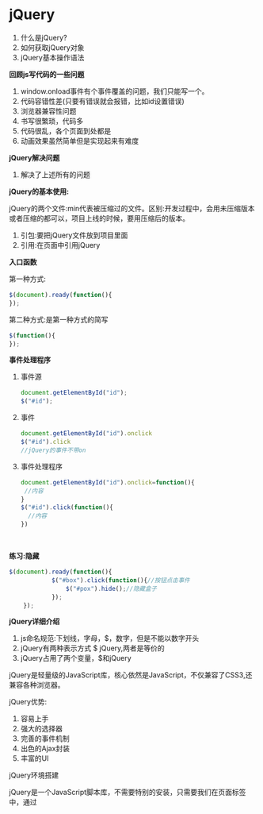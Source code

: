 # jQuery

1. 什么是jQuery?
2. 如何获取jQuery对象
3. jQuery基本操作语法


**回顾js写代码的一些问题**

1. window.onload事件有个事件覆盖的问题，我们只能写一个。
2. 代码容错性差(只要有错误就会报错，比如id设置错误)
3. 浏览器兼容性问题
4. 书写很繁琐，代码多
5. 代码很乱，各个页面到处都是
6. 动画效果虽然简单但是实现起来有难度

**jQuery解决问题**

1. 解决了上述所有的问题

**jQuery的基本使用:**

jQuery的两个文件:min代表被压缩过的文件。区别:开发过程中，会用未压缩版本或者压缩的都可以，项目上线的时候，要用压缩后的版本。

1. 引包:要把jQuery文件放到项目里面
2. 引用:在页面中引用jQuery

**入口函数**

第一种方式:

```javascript
$(document).ready(function(){
});
```

第二种方式:是第一种方式的简写

```javascript
$(function(){
});
```

**事件处理程序**

1. 事件源

   ```javascript
   document.getElementById("id");
   $("#id");
   ```

2. 事件

   ```javascript
   document.getElementById("id").onclick
   $("#id").click
   //jQuery的事件不带on 
   ```

3. 事件处理程序

   ```javascript
   document.getElementById("id").onclick=function(){
   	//内容
   }
   $("#id").click(function(){
     //内容
   })
   ```

   ​

**练习:隐藏**

```javascript
$(document).ready(function(){
			$("#box").click(function(){//按钮点击事件
				$("#pox").hide();//隐藏盒子
			});
	});
```

**jQuery详细介绍**

1. js命名规范:下划线，字母，$，数字，但是不能以数字开头
2. jQuery有两种表示方式  $   jQuery,两者是等价的
3. jQuery占用了两个变量，$和jQuery

jQuery是轻量级的JavaScript库，核心依然是JavaScript，不仅兼容了CSS3,还兼容各种浏览器。

jQuery优势:

1. 容易上手
2. 强大的选择器
3. 完善的事件机制
4. 出色的Ajax封装
5. 丰富的UI

jQuery环境搭建

​	jQuery是一个JavaScript脚本库，不需要特别的安装，只需要我们在页面<head>标签中，通过<script>标签引入jQuery库即可。

引入方式有两种:

1. 下载jQuery库，直接用script标签引入,如:

   ```javascript
   <script type="text/javascript" src="jquery-3.1.1.js"></script>
   ```

   ​

2. 通过超链接访问服务器上的jQuery地址,通过 CDN（内容分发网络） 引用它，如:

   ```javascript
   <script type="text/javascript" src="http://ajax.microsoft.com/ajax/jquery
   /jquery-3.1.1.js"></script>
   ```

安装jQuery时，有两个版本的jQuery可供下载使用:

Production version - 用于实际的网站中，已被精简和压缩。
Development version - 用于测试和开发（未压缩，是可读的代码）

**$(document).ready**
$(document).ready 的作用是等页面的文档（document）中的节点都加载完毕后，再执行后续的代码，因为我们在执行代码的时候，可能会依赖页面的某一个元素，我们要确保这个元素真正的的被加载完毕后才能正确的使用。

```javascript
$(document).ready(function() {
});

```

**jQuery对象与DOM对象**:jQuery对象与DOM对象是不一样的

**区别**

1. 通过jQuery方法包装后的对象，是一个类数组对象。它与DOM对象完全不同，唯一相似的是它们都能操作DOM。
2. 通过jQuery处理DOM的操作，可以让开发者更专注业务逻辑的开发，而不需要我们具体知道哪个DOM节点有那些方法，也不需要关心不同浏览器的兼容性问题，我们通过jQuery提供的API进行开发，代码也会更加精短。

例如:

```html
<p id="box"></p>
```

JavaScript的处理方式

```javascript
var p = document.getElementById('box');
p.innerHTML = 'hello uplooking';
p.style.color = 'red';
```

jQuery的处理方式

```javascript
var $p = $('#box');
$p.html('hello uplooking').css('color','red');
```

通过$('#box')方法会得到一个$p的jQuery对象，$p是一个类数组对象。这个对象里面包含了DOM对象的信息，然后封装了很多操作方法，调用自己的方法html与css，得到的效果与标准的JavaScript处理结果是一致的。

 总结: jQuery库本质上还是JavaScript代码，它只是对JavaScript语言进行包装处理，为的是提供更好更方便快捷的DOM处理与开发中经常使用的功能。我们使用jQuery的同时也能混合JavaScript原生代码一起使用。在很多场景中，我们需要jQuery与DOM能够相互的转换，它们都是可以操作的DOM元素，jQuery是一个类数组对象，而DOM对象就是一个单独的DOM元素。

**如何把jQuery对象转成DOM对象**

1. 利用数组下标的方式读取到jQuery中的DOM对象
   html代码:

   ```html
   <div>元素一</div>
   <div>元素二</div>
   <div>元素三</div>
   ```

   JavaScript代码:

   ```javascript
   var $div = $('div') //jQuery对象
   var div = $div[0] //转化成DOM对象
   div.style.color = 'red' //操作dom对象的属性
   ```

2. 通过jQuery自带的get()方法:Query对象自身提供一个.get() 方法允许我们直接访问jQuery对象中相关的DOM节点，get方法中提供一个元素的索引：

   ```javascript
   var div = $div.get(0) //通过get方法，转化成DOM对象
   div.style.color = 'red' //操作dom对象的属性
   ```

   get方法其实就是利用的第一种方式处理的，只是包装成一个get让开发者更直接方便的使用。

**如何把DOM对象转化成jQuery对象？**
相比较jQuery转化成DOM，开发中更多的情况是把一个dom对象加工成jQuery对象。$(参数)是一个多功能的方法，通过传递不同的参数而产生不同的作用。如果传递给$(DOM)函数的参数是一个DOM对象，jQuery方法会把这个DOM对象给包装成一个新的jQuery对象。

html代码:

```html
<div>元素一</div>
<div>元素二</div>
<div>元素三</div>
```

JavaScript代码

```javascript
var div = document.getElementsByTagName('div'); //dom对象
var $div = $(div); //jQuery对象
var $first = $div.first(); //找到第一个div元素
$first.css('color', 'red'); //给第一个元素设置颜色
```

通过getElementsByTagName获取到所有div节点的元素，结果是一个dom集合对象，不过这个对象是一个数组集合(3个div元素)。通过$(div)方法转化成jQuery对象，通过调用jQuery对象中的first与css方法查找第一个元素并且改变其颜色。

## jQuery选择器之id选择器

页面的任何操作都需要节点的支撑，开发者如何快速高效的找到指定的节点也是前端开发中的一个重点。jQuery提供了一系列的选择器帮助开发者达到这一目的，让开发者可以更少的处理复杂选择过程与性能优化，更多专注业务逻辑的编写,jQuery几乎支持主流的css1~css3选择器的写法。


**id选择器：一个用来查找的ID，即元素的id属性**

```javascript
$( "#id" )
```

id选择器也是基本的选择器，jQuery内部使用JavaScript函数document.getElementById()来处理ID的获取。原生语法的支持总是非常高效的，所以在操作DOM的获取上，如果能采用id的话尽然考虑用这个选择器

注意:**id是唯一的，每个id值在一个页面中只能使用一次。如果多个元素分配了相同的id，将只匹配该id选择集合的第一个DOM元素。但这种行为不应该发生;有超过一个元素的页面使用相同的id是无效的**

**类选择器(class)**:类选择器，顾名思义，通过class样式类名来获取节点

```javascript
$( ".class" )
```

类选择器，相对id选择器来说，效率相对会低一点，但是优势就是可以多选。
JavaScript代码

```javascript
		//通过原生方法处理
        //样式是可以多选的，所以得到的是一个合集
        //需要通过循环给合集中每一个元素修改样式
        var divs = document.getElementsByClassName('box');
        for (var i = 0; i < divs.length; i++) {
            divs[i].style.border = "3px solid blue";
        }
```

jQuery代码:

```javascript
		//通过jQuery直接传入class
        //class选择器可以选择多个元素
        $(".box").css("border", "3px solid red");
		$(".box").eq(1).css("border", "3px solid red");//可以用eq来选择jquery对象数组里的某个元素，元素是从0开始的
```

**元素选择器:**根据给定html标记名称选择所有的元素

```javascript
$("element");
```

通过JavaScript里面的getElementsByTagName方法得到页面所有的<div>元素

```javascr
var divs = document.getElementsByTagName('div');
```

通过jQuery里面的元素选择器

```javascript
var divs = $("div");
```

**群元素选择器**
用法跟css里面的分组选择器一样，比如:

```javascript
$(".box,#pox,div").css('color','red');//给所有id=box,class=pox和标签为div的字体设置为红色
```



**jQuery层级选择器**:

| 选择器                     | 描述                                       |
| :---------------------- | ---------------------------------------- |
| $("parent>child")       | 子选择器:选择所有指定"parent"元素中指定的"child"的直接子元素   |
| $("first second")       | 后代选择器:选择给定的祖先元素的所有后代元素，一个元素的后代可能是该元素的一个孩子，孙子，曾孙等。 |
| $("#box").find("p")     | 查找选择器:寻找父元素id="box"下的所有p元素               |
| $("#box").children("p") | 子代选择器，相当于$("#box>p").                    |
| $(" box").next('p')     | 兄弟节点下一个，相当于$("#box+p"),可以不传参数，任何元素都可以，上一个是prev |
| $("box").nextAll('p')   | 兄弟选择器，所有的p标签                             |
| $("box").siblings('p')  | 上下兄弟所有的标签                                |

使用find();选择器好处：效率更高。

**jQuery筛选选择器:**

很多时候我们不能直接通过基本选择器与层级选择器找到我们想要的元素，为此jQuery提供了一系列的筛选选择器用来更快捷的找到所需的DOM元素。筛选选择器很多都不是CSS的规范，而是jQuery自己为了开发者的便利延展出来的选择器,筛选选择器的用法与CSS中的伪元素相似，选择器用冒号“：”开头，通过一个列表，看看基本筛选器的描述：

```javascript
// 基本过滤器
$("li:first").css("color","red");  //第一个 $("li:last").css("color","red");   //最后一个
$("#box li:last").css("background","red");//第一块的最后一个
$("ul:first li:last").css("background","green");//第一块最后一个
$("li:not(.red)").css("color","red"); //反选
$("li:even").css("color","red");   //偶数，从0开始
$("li:odd").css("color","red");   //奇数，从0开始
$("li:eq(3)").css("color","red");   //第三个
$("li:gt(3)").css("color","red");   //大于3
$("li:lt(3)").css("color","red");   //小于3
$(":header").css("color","red");   //所有标题
$("h1:header").css("color","red");   //h1标题
$("div:first h1:header").css("color","red");  //第一个块里面的h1
$("input").get(0).focus();
$(":focus").css("background","red");   //首先要获得焦点

//内容过滤器
$("div:contains('contain内容')").css("background","red");//找到有“contain内容"的div
$("div:empty").css("background","red").height(200);//不包含任何子标签或者内容的元素
$("ul:has(.red)").css("background","green");//选取含有class是red的元素，返回值是父元素(ul)
$("div:parent").css("background","red").height(200);//跟empty相反，选取有子元素或者是文本的元素
$("ul").has(".red").css("background","red");//简单应用
$("p").parent().css("background","red"); //用法跟前面相反
$("p").parents().css("background","red");//所有的父元素
$("p").parentUntil("body").css("background","red");//所有的父元素一直到body

//子元素过滤器
$('li:first').css('background','red');//全部li的第一个
$('li:first-child').css('background','red');//每个父元素中的第一个li
$('li:last').css('background','red');//同上
$('li:last-child').css('background','red');//同上
$('li:only-child').css('background','red');//只有一个子元素的元素
$('li:nth-child()').css('background','red');//获取每个自定义元素的元素，even代表偶数，odd代表奇数，从一开始
```

**jQuery过滤器常用方法**

```javascript

```



**jQuery属性筛选选择器**
属性选择器让你可以基于属性来定位一个元素。可以只指定该元素的某个属性，这样所有使用该属性而不管它的值，这个元素都将被定位，也可以更加明确并定位在这些属性上使用特定值的元素，这就是属性选择器展示它们的威力的地方。

![](2.png)

**jQuery表单元素选择器**
无论是提交还是传递数据，表单元素在动态交互页面的作用是非常重要的。jQuery中专门加入了表单选择器，从而能够极其方便地获取到某个类型的表单元素.除了input筛选选择器，几乎每个表单类别筛选器都对应一个input元素的type值。大部分表单类别筛选器可以使用属性筛选器替换。比如 $(':password') == $('[type=password]')

![](3.png)